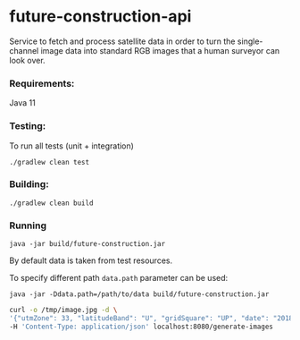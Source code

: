 # future-construction-api

Service to fetch and process satellite data in order to turn the single-channel image data into standard RGB images that a human surveyor can look over.

### Requirements:

Java 11

### Testing:

To run all tests (unit + integration)

```
./gradlew clean test
```

### Building:

```
./gradlew clean build
```

### Running

```
java -jar build/future-construction.jar 
```

By default data is taken from test resources.

To specify different path `data.path` parameter can be used: 

```
java -jar -Ddata.path=/path/to/data build/future-construction.jar 
```

```bash
curl -o /tmp/image.jpg -d \
'{"utmZone": 33, "latitudeBand": "U", "gridSquare": "UP", "date": "2018-08-04", "channelMap": "visible"}' \
-H 'Content-Type: application/json' localhost:8080/generate-images
```